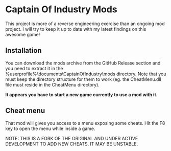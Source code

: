 # Captain Of Industry Mods

This project is more of a reverse engineering exercise than an ongoing mod project.
I will try to keep it up to date with my latest findings on this awesome game!

## Installation
You can download the mods archive from the GitHub Release section and you need to extract it in the %userprofile%\documents\CaptainOfIndustry\mods directory. Note that you must keep the directory structure for them to work (eg. the CheatMenu.dll file must reside in the CheatMenu directory).

**It appears you have to start a new game currently to use a mod with it.**

## Cheat menu

That mod will gives you access to a menu exposing some cheats. Hit the F8 key to open the menu while inside a game.

NOTE: THIS IS A FORK OF THE ORIGINAL AND UNDER ACTIVE DEVELOPMENT TO ADD NEW CHEATS. IT MAY BE UNSTABLE.
